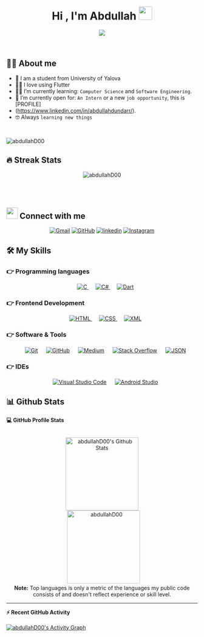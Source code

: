 <h1 align="center">Hi , I'm Abdullah <img src="https://media.giphy.com/media/hvRJCLFzcasrR4ia7z/giphy.gif" width="35"></h1>
<p align="center">
  <a href="https://github.com/DenverCoder1/readme-typing-svg"><img src="https://readme-typing-svg.herokuapp.com?lines=Computer+Science+Student;Software+Developer;Mobile+Application+Developer;Flutter;CS%20|%20Algorithms%20|%20OOP%20;Always%20learning%20new%20things&center=true&width=500&height=50"></a>
</p>


<br>

## :sassy_man:  About me
- :school: I am a student from University of Yalova
- :technologist: I love using Flutter
- :student: I’m currently learning: `Computer Science` and `Software Engineering`.
- :thinking: I’m currently open for: `An Intern` or a new `job opportunity`, this is [PROFILE]
- (https://www.linkedin.com/in/abdullahdundarr/).
- :nerd_face: Always `learning new things`

<br>

<p align="left"> <img src="https://komarev.com/ghpvc/?username=abdullahD00&label=Profile%20views&color=0e75b6&style=flat" alt="abdullahD00" /> </p>


## 🔥 Streak Stats
<p align="center"><img src="https://github-readme-streak-stats.herokuapp.com/?user=abdullahD00&theme=algolia" alt="abdullahD00" /></p>

<br>
<br>

## <img src="https://media.giphy.com/media/iY8CRBdQXODJSCERIr/giphy.gif" width="30px"> Connect with me
<p align="center">
	<a href="mailto:abdullah.dundar57@gmail.com"><img img src="https://img.shields.io/badge/gmail-%23EA4335.svg?style=plastic&logo=gmail&logoColor=white" alt="Gmail"/></a>
	<a href="https://github.com/abdullahD00"><img src="https://img.shields.io/badge/github-%23181717.svg?style=plastic&logo=github&logoColor=white" alt="GitHub"/></a>
	<a href="https://www.linkedin.com/in/abdullahdundarr/"><img src="https://img.shields.io/badge/linkedin-%232370ED.svg?style=plastic&logo=linkedin&logoColor=white" alt="linkedin"/></a>
	<a href="https://www.instagram.com/apoffcial/"><img src="https://img.shields.io/badge/instagram-%23E34F26.svg?style=plastic&logo=instagram&logoColor=white" alt="Instagram"/></a>
</p>




## 🛠️ My Skills

### 👉 Programming languages

<p align="center"> 
  &emsp; 
  <a href="https://www.cprogramming.com/" target="_blank"> 
    <img alt="C" src="https://img.shields.io/badge/C%20-%232370ED.svg?style=plastic&logo=c&logoColor=white">
  </a> 
  &emsp;
  <a href="https://learn.microsoft.com/en-us/dotnet/csharp/" target="_blank"> 
    <img alt="C#" src="https://img.shields.io/badge/c++%20-%2300599C.svg?style=plastic&logo=c++&logoColor=white">
  </a> 
  &emsp;
  <a href="https://dart.dev/" target="_blank"> 
     <img alt="Dart" src="https://img.shields.io/badge/Dart%20-%232370ED.svg?style=plastic&logo=Dart&logoColor=black">
   </a>
</p>

### 👉 Frontend Development
<p align="center"> 
  &emsp; 
  <a href="https://www.w3.org/html/" target="_blank"> 
   <img alt="HTML" src="https://img.shields.io/badge/HTML5%20-%23E34F26.svg?style=plastic&logo=html5&logoColor=white">
  </a>   
  &emsp;
  <a href="https://www.w3schools.com/css/" target="_blank">
    <img alt="CSS" src="https://img.shields.io/badge/CSS%20-%231572B6.svg?style=plastic&logo=css3&logoColor=white">
  </a> 
    &emsp;
  <a href="https://www.w3schools.com/xml/xml_whatis.asp" target="_blank">
    <img alt="XML" src="https://img.shields.io/badge/XML%20-%231572B6.svg?style=plastic&logo=XML&logoColor=white">
  </a>                                                                                                                
</p>

 ### 👉 Software & Tools
 
<p align="center">
  &emsp;
    <a href="#"><img alt="Git" src="https://img.shields.io/badge/Git%20-%23F05033.svg?style=plastic&logo=git&logoColor=white"></a>
  &emsp;
    <a href="#"><img alt="GitHub" src="https://img.shields.io/badge/github-%23181717.svg?style=plastic&logo=github&logoColor=white"></a>
  &emsp;
    <a href="#"><img alt="Medium" src="https://img.shields.io/badge/Medium%20-%2334A853.svg?style=plastic&logo=medium%&logoColor=white"></a>
  &emsp;
    <a href="#"><img alt="Stack Overflow" src="https://img.shields.io/badge/-Stack%20Overflow-FE7A16?style=plastic&logo=stack-overflow&logoColor=white"></a>
  &emsp;
    <a href="#"><img alt="JSON" img src="https://img.shields.io/badge/json-%23000000.svg?style=plastic&logo=json&logoColor=white"></a>
</p>

 ### 👉 IDEs
 
<p align="center">
  &emsp;
    <a href="#"><img alt="Visual Studio Code" src="https://img.shields.io/badge/Visual%20Studio%20Code-0078d7.svg?style=plastic&logo=visual-studio-code&logoColor=white"></a>
  &emsp;
    <a href="#"><img alt="Android Studio" src="https://img.shields.io/badge/Android%20Studio%20Code-0078d7.svg?style=plastic&logo=android-studio&logoColor=white"></a>

<br/>

## 📊 Github Stats



  <summary><b>💻 GitHub Profile Stats</b></summary>
  <br/>
  <p align="center">
    <a href="https://github.com/anuraghazra/github-readme-stats"><img alt="abdullahD00's Github Stats" src="https://github-readme-stats.vercel.app/api?username=abdullahD00&show_icons=true&count_private=true&theme=algolia" height="192px"/></a>
<br/>
  &nbsp;
	  <img src="https://github-readme-stats.vercel.app/api/top-langs?username=abdullahD00&langs_count=10&show_icons=true&locale=en&layout=compact&theme=algolia" alt="abdullahD00" height="192px"/>
  <br/>
  <b>Note:</b> Top languages is only a metric of the languages my public code consists of and doesn't reflect experience or skill level.
  </p>

----

  <summary><b>⚡ Recent GitHub Activity</b></summary>
  <br/>
   <a href="https://github.com/abdullahD00"><img alt="abdullahD00's Activity Graph" src="https://activity-graph.herokuapp.com/graph?username=abdullahD00&custom_title=abdullahD00's%20Contribution%20Graph&theme=react-dark" /></a>
  <br/>


<br/>

